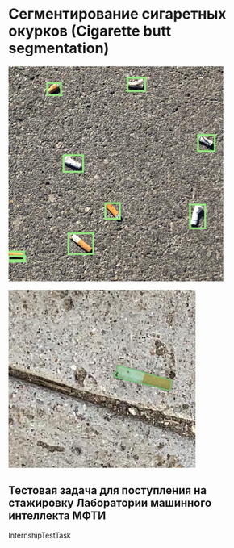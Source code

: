 # Сегментирование сигаретных окурков (Сigarette butt segmentation)

![Image alt](https://github.com/RostislavKorst/cigarette_butt_segmentation/raw/master/data/test.PNG)

![Image alt](https://github.com/RostislavKorst/cigarette_butt_segmentation/raw/master/data/test2.PNG)

## Тестовая задача для поступления на стажировку Лаборатории машинного интеллекта МФТИ 

InternshipTestTask


